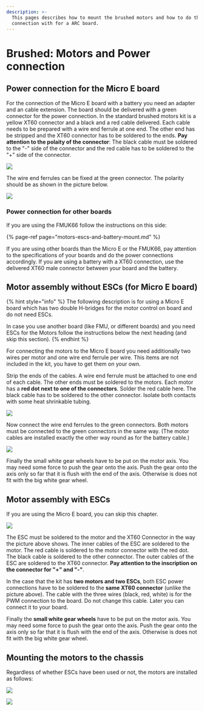 ```yaml
---
description: >-
  This pages describes how to mount the brushed motors and how to do the power
  connection with for a ARC board.
---
```


# Brushed: Motors and Power connection

## Power connection for the Micro E board

For the connection of the Micro E board with a battery you need an adapter and an cable extension. The board should be delivered with a green connector for the power connection. In the standard brushed motors kit is a yellow XT60 connector and a black and a red cable delivered. Each cable needs to be prepared with a wire end ferrule at one end. The other end has be stripped and the XT60 connector has to be soldered to the ends. **Pay attention to the polaity of the connector**: The black cable must be soldered to the "-" side of the connector and the red cable has to be soldered to the "+" side of the connector.

![](../../../.gitbook/assets/20191217_151253.jpg)

The wire end ferrules can be fixed at the green connector. The polarity should be as shown in the picture below.

![](../../../.gitbook/assets/20191218_155858.jpg)

### Power connection for other boards

If you are using the FMUK66 follow the instructions on this side:

{% page-ref page="motors-escs-and-battery-mount.md" %}

If you are using other boards than the Micro E or the FMUK66, pay attention to the specifications of your boards and do the power connections accordingly. If you are using a battery with a XT60 connection, use the delivered XT60 male connector between your board and the battery.

## Motor assembly without ESCs \(for Micro E board\)

{% hint style="info" %}
The following description is for using a Micro E board which has two double H-bridges for the motor control on board and do not need ESCs. 

In case you use another board \(like FMU, or different boards\) and you need ESCs for the Motors follow the instructions below the next heading \(and skip this section\).
{% endhint %}

For connecting the motors to the Micro E board you need additionally two wires per motor and one wire end ferrule per wire. This items are not included in the kit, you have to get them on your own.

Strip the ends of the cables. A wire end ferrule must be attached to one end of each cable. The other ends must be soldered to the motors. Each motor has a **red dot next to one of the connectors**. Solder the red cable here. The black cable has to be soldered to the other connector. Isolate both contacts with some heat shrinkable tubing.

![](../../../.gitbook/assets/20191218_153722.jpg)

Now connect the wire end ferrules to the green connectors. Both motors must be connected to the green connectors in the same way. \(The motor cables are installed exactly the other way round as for the battery cable.\)

![](../../../.gitbook/assets/20191218_164529.jpg)

Finally the small white gear wheels have to be put on the motor axis. You may need some force to push the gear onto the axis. Push the gear onto the axis only so far that it is flush with the end of the axis. Otherwise is does not fit with the big white gear wheel. 



## Motor assembly with ESCs

If you are using the Micro E board, you can skip this chapter.

![](../../../.gitbook/assets/20191205_144639.jpg)

The ESC must be soldered to the motor and the XT60 Connector in the way the picture above shows. The inner cables of the ESC are soldered to the motor. The red cable is soldered to the motor connector with the red dot. The black cable is soldered to the other connector. The outer cables of the ESC are soldered to the XT60 connector. **Pay attention to the inscription on the connector for "+" and "-"**. 

In the case that the kit has **two motors and two ESCs**, both ESC power connections have to be soldered to the **same XT60 connector** \(unlike the picture above\). The cable with the three wires \(black, red, white\) is for the PWM connection to the board. Do not change this cable. Later you can connect it to your board.

Finally the **small white gear wheels** have to be put on the motor axis. You may need some force to push the gear onto the axis. Push the gear onto the axis only so far that it is flush with the end of the axis. Otherwise is does not fit with the big white gear wheel. 

## Mounting the motors to the chassis

Regardless of whether ESCs have been used or not, the motors are installed as follows:



![](../../../.gitbook/assets/20191218_160405.jpg)

![](../../../.gitbook/assets/20191218_161301.jpg)

